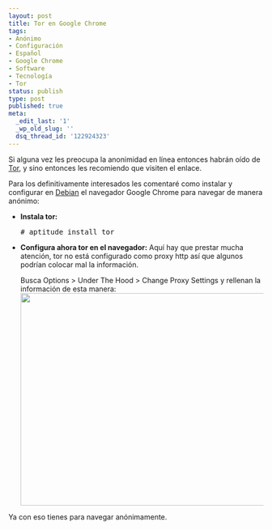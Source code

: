 ```yaml
---
layout: post
title: Tor en Google Chrome
tags:
- Anónimo
- Configuración
- Español
- Google Chrome
- Software
- Tecnología
- Tor
status: publish
type: post
published: true
meta:
  _edit_last: '1'
  _wp_old_slug: ''
  dsq_thread_id: '122924323'
---
```

Si alguna vez les preocupa la anonimidad en línea entonces habrán oído de <a href="http://www.torproject.org/">Tor</a>, y sino entonces les recomiendo que visiten el enlace.

Para los definitivamente interesados les comentaré como instalar y configurar en <a href="http://www.debian.org">Debian</a> el navegador Google Chrome para navegar de manera anónimo:

<ul>
  <li><strong>Instala tor:</strong>
 <pre># aptitude install tor</pre></li>
  <li><strong>Configura ahora tor en el navegador:</strong>
 Aquí hay que prestar mucha atención, tor no está configurado como proxy http así que algunos podrían colocar mal la información.

Busca Options > Under The Hood > Change Proxy Settings y rellenan la información de esta manera:
<a href="http://ghostbar.ath.cx/wp-content/uploads/2010/07/web.tmp_.png"><img src="http://ghostbar.ath.cx/wp-content/uploads/2010/07/web.tmp_.png" alt="" title="web.tmp" width="500" height="420" class="aligncenter size-full wp-image-478" /></a>
</li>
</ul>

Ya con eso tienes para navegar anónimamente.
